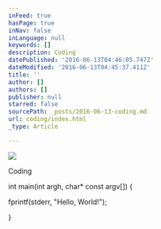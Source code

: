 ```yaml
---
inFeed: true
hasPage: true
inNav: false
inLanguage: null
keywords: []
description: Coding
datePublished: '2016-06-13T04:46:05.747Z'
dateModified: '2016-06-13T04:45:37.411Z'
title: ''
author: []
authors: []
publisher: null
starred: false
sourcePath: _posts/2016-06-13-coding.md
url: coding/index.html
_type: Article

---
```

![](https://the-grid-user-content.s3-us-west-2.amazonaws.com/8dc8e083-af3b-4c6f-ad77-5ec5436e1105.jpg)

Coding

int main(int argh, char\* const argv\[\]) {

fprintf(stderr, "Hello, World!");

}